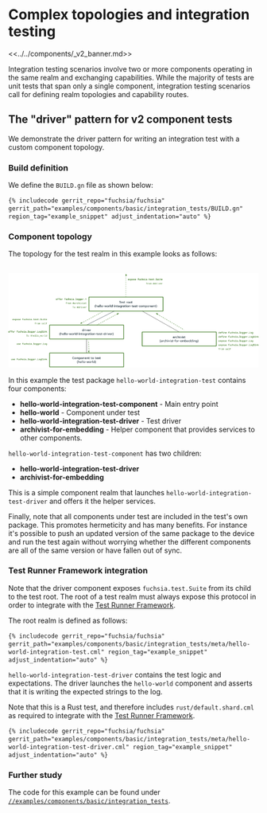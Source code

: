 # Complex topologies and integration testing

<<../../components/_v2_banner.md>>

Integration testing scenarios involve two or more components operating in the
same realm and exchanging capabilities. While the majority of tests are unit
tests that span only a single component, integration testing scenarios call for
defining realm topologies and capability routes.

## The "driver" pattern for v2 component tests

We demonstrate the driver pattern for writing an integration test with a custom
component topology.

### Build definition

We define the `BUILD.gn` file as shown below:

```gn
{% includecode gerrit_repo="fuchsia/fuchsia" gerrit_path="examples/components/basic/integration_tests/BUILD.gn" region_tag="example_snippet" adjust_indentation="auto" %}
```

### Component topology

The topology for the test realm in this example looks as follows:

<br>![Test driver topology](images/hello_world_topology.png)<br>

In this example the test package `hello-world-integration-test` contains four
components:

- **hello-world-integration-test-component** - Main entry point
- **hello-world** - Component under test
- **hello-world-integration-test-driver** - Test driver
- **archivist-for-embedding** - Helper component that provides services to
  other components.

`hello-world-integration-test-component` has two children:

- **hello-world-integration-test-driver**
- **archivist-for-embedding**

This is a simple component realm that launches
`hello-world-integration-test-driver` and offers it the helper services.

Finally, note that all components under test are included in the test's own
package. This promotes hermeticity and has many benefits. For instance it's
possible to push an updated version of the same package to the device and run
the test again without worrying whether the different components are all of the
same version or have fallen out of sync.

### Test Runner Framework integration

Note that the driver component exposes `fuchsia.test.Suite` from its child to
the test root. The root of a test realm must always expose this protocol in
order to integrate with the [Test Runner Framework][trf].

The root realm is defined as follows:

```json5
{% includecode gerrit_repo="fuchsia/fuchsia" gerrit_path="examples/components/basic/integration_tests/meta/hello-world-integration-test.cml" region_tag="example_snippet" adjust_indentation="auto" %}
```

`hello-world-integration-test-driver` contains the test logic and expectations.
The driver launches the `hello-world` component and asserts that it is writing
the expected strings to the log.

Note that this is a Rust test, and therefore includes `rust/default.shard.cml`
as required to integrate with the [Test Runner Framework][trf].

```json5
{% includecode gerrit_repo="fuchsia/fuchsia" gerrit_path="examples/components/basic/integration_tests/meta/hello-world-integration-test-driver.cml" region_tag="example_snippet" adjust_indentation="auto" %}
```

### Further study

The code for this example can be found under
[`//examples/components/basic/integration_tests`][driver-pattern-example].

[driver-pattern-example]: /examples/components/basic/integration_tests/
[trf]: test_runner_framework.md
